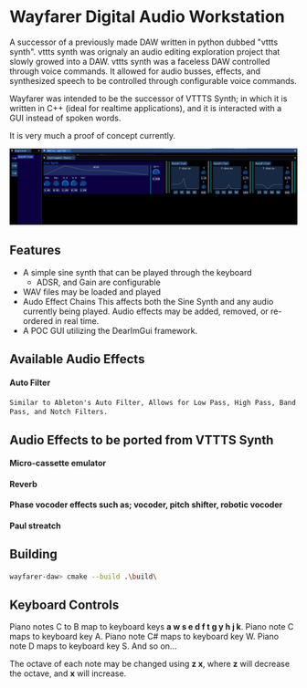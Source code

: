 # Wayfarer Digital Audio Workstation
A successor of a previously made DAW written in python dubbed "vttts synth".
vttts synth was orignaly an audio editing exploration project that slowly growed into a DAW.
vttts synth was a faceless DAW controlled through voice commands.
It allowed for audio busses, effects, and synthesized speech to be controlled through configurable voice commands.

Wayfarer was intended to be the successor of VTTTS Synth; in which it is written in C++ (ideal for realtime applications), and it is interacted with a GUI instead of spoken words.

It is very much a proof of concept currently.

![Wayfarer](img/Simple%20Overview.png)

## Features
* A simple sine synth that can be played through the keyboard
    * ADSR, and Gain are configurable
* WAV files may be loaded and played
* Audo Effect Chains
    This affects both the Sine Synth and any audio currently being played.
    Audio effects may be added, removed, or re-ordered in real time.
* A POC GUI utilizing the DearImGui framework.

## Available Audio Effects
#### Auto Filter
    Similar to Ableton's Auto Filter, Allows for Low Pass, High Pass, Band Pass, and Notch Filters.

## Audio Effects to be ported from VTTTS Synth
#### Micro-cassette emulator
#### Reverb
#### Phase vocoder effects such as; vocoder, pitch shifter, robotic vocoder
#### Paul streatch

## Building
```bash
wayfarer-daw> cmake --build .\build\    
```

## Keyboard Controls
Piano notes C to B map to keyboard keys **a w s e d f t g y h j k**.
Piano note C maps to keyboard key A.
Piano note C# maps to keyboard key W.
Piano note D maps to keyboard key S.
And so on...

The octave of each note may be changed using **z x**, where **z** will decrease the octave, and **x** will increase.